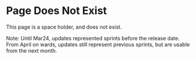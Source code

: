 # Page Does Not Exist

This page is a space holder, and does not exist. 

Note: Until Mar24, updates represented sprints before the release date. From April on wards, updates still represent previous sprints, but are usable from the next month. 
